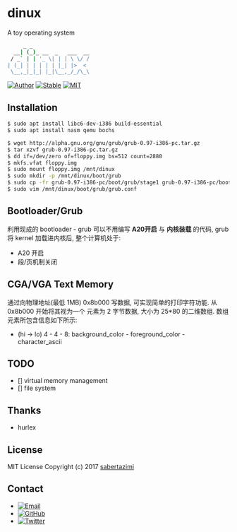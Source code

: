 # dinux

A toy operating system

```sh
     _ _
  __| (_)_ __  _   ___  __
 / _` | | '_ \| | | \ \/ /
| (_| | | | | | |_| |>  <
 \__,_|_|_| |_|\__,_/_/\_\
```

[![Author](https://img.shields.io/badge/author-sabertazimi-lightgrey.svg)](https://github.com/sabertazimi)
[![Stable](https://img.shields.io/badge/stability-stable-brightgreen.svg)](https://github.com/sabertazimi/dinux)
[![MIT](https://img.shields.io/badge/license-mit-brightgreen.svg)](https://github.com/sabertazimi/dinux/blob/master/LICENSE)

## Installation

```sh
$ sudo apt install libc6-dev-i386 build-essential
$ sudo apt install nasm qemu bochs
```

```sh
$ wget http://alpha.gnu.org/gnu/grub/grub-0.97-i386-pc.tar.gz
$ tar xzvf grub-0.97-i386-pc.tar.gz
$ dd if=/dev/zero of=floppy.img bs=512 count=2880
$ mkfs.vfat floppy.img
$ sudo mount floppy.img /mnt/dinux
$ sudo mkdir -p /mnt/dinux/boot/grub
$ sudo cp -fr grub-0.97-i386-pc/boot/grub/stage1 grub-0.97-i386-pc/boot/grub/stage2 /mnt/dinux/boot/grub
$ sudo vim /mnt/dinux/boot/grub/grub.conf
```

## Bootloader/Grub

利用现成的 bootloader - grub 可以不用编写 **A20开启** 与 **内核装载** 的代码, grub 将 kernel 加载进内核后, 整个计算机处于:

*   A20 开启
*   段/页机制关闭

## CGA/VGA Text Memory

通过向物理地址(最低 1MB) 0x8b000 写数据, 可实现简单的打印字符功能. 从 0x8b000 开始将其视为一个 元素为 2 字节数据, 大小为 25*80 的二维数组. 数组元素所包含信息如下所示:

*   (hi -> lo) 4 - 4 - 8: background_color - foreground_color - character_ascii

## TODO

* [] virtual memory management
* [] file system

## Thanks

*   hurlex

## License

MIT License Copyright (c) 2017 [sabertazimi](https://github.com/sabertazimi)

## Contact

-   [![Email](https://img.shields.io/badge/mailto-sabertazimi-brightgreen.svg?style=flat-square)](mailto:sabertazimi@gmail.com)
-   [![GitHub](https://img.shields.io/badge/contact-github-000000.svg?style=flat-square)](https://github.com/sabertazimi)
-   [![Twitter](https://img.shields.io/badge/contact-twitter-blue.svg?style=flat-square)](https://twitter.com/sabertazimi)


